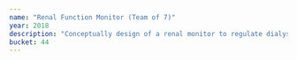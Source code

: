```yaml
---
name: "Renal Function Monitor (Team of 7)"
year: 2018
description: "Conceptually design of a renal monitor to regulate dialysis via continuously monitoring filtration of creatinine levels."
bucket: 44
---
```

